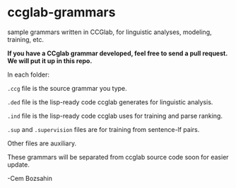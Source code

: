 # ccglab-grammars
sample grammars written in CCGlab, for linguistic analyses, modeling, training, etc.

<b>If you have a CCglab grammar developed, feel free to send a pull request.
We will put it up in this repo.</b>

In each folder:

  <code>.ccg</code> file is the source grammar you type. 

  <code>.ded</code> file is the lisp-ready code ccglab generates for linguistic analysis.

  <code>.ind</code> file is the lisp-ready code ccglab uses for training and parse ranking.

  <code>.sup</code> and <code>.supervision</code> files are for training from sentence-lf pairs.

Other files are auxiliary.

These grammars will be separated from ccglab source code soon for easier update.

-Cem Bozsahin
